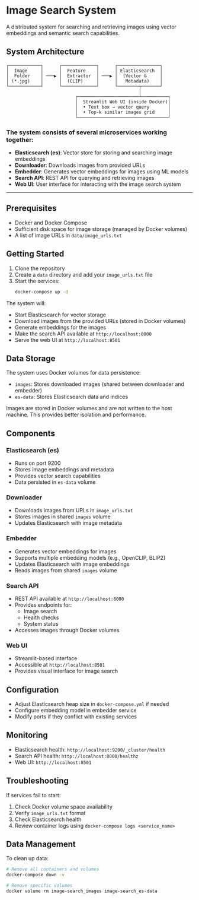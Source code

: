 # Image Search System

A distributed system for searching and retrieving images using vector embeddings and semantic search capabilities.

## System Architecture

```text
┌────────────┐      ┌─────────────┐      ┌────────────────┐
│  Image     │      │  Feature    │      │ Elasticsearch  │
│  Folder    │ ───▶ │  Extractor  │ ───▶ │  (Vector &     │
│ (*.jpg)    │      │  (CLIP)     │      │   Metadata)    │
└────────────┘      └─────────────┘      └────────┬───────┘
                                                  │
                          ┌───────────────────────┴──────────┐
                          │  Streamlit Web UI (inside Docker)│
                          │  • Text box → vector query       │
                          │  • Top‑k similar images grid     │
                          └──────────────────────────────────┘
```

### The system consists of several microservices working together:

- **Elasticsearch (es)**: Vector store for storing and searching image embeddings
- **Downloader**: Downloads images from provided URLs
- **Embedder**: Generates vector embeddings for images using ML models
- **Search API**: REST API for querying and retrieving images
- **Web UI**: User interface for interacting with the image search system

---

## Prerequisites

- Docker and Docker Compose
- Sufficient disk space for image storage (managed by Docker volumes)
- A list of image URLs in `data/image_urls.txt`

## Getting Started

1. Clone the repository
2. Create a `data` directory and add your `image_urls.txt` file
3. Start the services:
   ```bash
   docker-compose up -d
   ```

The system will:
- Start Elasticsearch for vector storage
- Download images from the provided URLs (stored in Docker volumes)
- Generate embeddings for the images
- Make the search API available at `http://localhost:8000`
- Serve the web UI at `http://localhost:8501`

## Data Storage

The system uses Docker volumes for data persistence:

- `images`: Stores downloaded images (shared between downloader and embedder)
- `es-data`: Stores Elasticsearch data and indices

Images are stored in Docker volumes and are not written to the host machine. This provides better isolation and performance.

## Components

### Elasticsearch (es)
- Runs on port 9200
- Stores image embeddings and metadata
- Provides vector search capabilities
- Data persisted in `es-data` volume

### Downloader
- Downloads images from URLs in `image_urls.txt`
- Stores images in shared `images` volume
- Updates Elasticsearch with image metadata

### Embedder
- Generates vector embeddings for images
- Supports multiple embedding models (e.g., OpenCLIP, BLIP2)
- Updates Elasticsearch with image embeddings
- Reads images from shared `images` volume

### Search API
- REST API available at `http://localhost:8000`
- Provides endpoints for:
  - Image search
  - Health checks
  - System status
- Accesses images through Docker volumes

### Web UI
- Streamlit-based interface
- Accessible at `http://localhost:8501`
- Provides visual interface for image search

## Configuration

- Adjust Elasticsearch heap size in `docker-compose.yml` if needed
- Configure embedding model in embedder service
- Modify ports if they conflict with existing services

## Monitoring

- Elasticsearch health: `http://localhost:9200/_cluster/health`
- Search API health: `http://localhost:8000/healthz`
- Web UI: `http://localhost:8501`

## Troubleshooting

If services fail to start:
1. Check Docker volume space availability
2. Verify `image_urls.txt` format
3. Check Elasticsearch health
4. Review container logs using `docker-compose logs <service_name>`

## Data Management

To clean up data:
```bash
# Remove all containers and volumes
docker-compose down -v

# Remove specific volumes
docker volume rm image-search_images image-search_es-data
```
